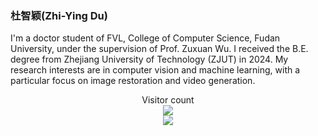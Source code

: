 ### 杜智颖(Zhi-Ying Du)
I'm a doctor student of FVL, College of Computer Science, Fudan University, under the supervision of Prof. Zuxuan Wu. I received the B.E. degree from Zhejiang University of Technology (ZJUT) in 2024. My research interests are in computer vision and machine learning, with a particular focus on image restoration and video generation.


<div align="center"> 
  Visitor count<br>
  <img src="https://profile-counter.glitch.me/ZhiyingDu/count.svg" /> 
</div>


<div align="center"> <img src="https://github-readme-stats.vercel.app/api?username=ZhiyingDu&show_icons=true&theme=tokyonight" /> </div>
